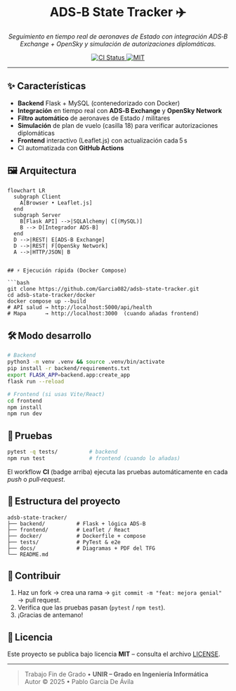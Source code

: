 <!-- banner / logo opcional -->
<h1 align="center">
  ADS‑B State Tracker ✈️
</h1>
<p align="center">
  <em>Seguimiento en tiempo real de aeronaves de Estado con integración ADS‑B Exchange + OpenSky y simulación de autorizaciones diplomáticas.</em>
</p>

<p align="center">
  <!-- badge de GitHub Actions -->
  <a href="https://github.com/Garcia082/adsb-state-tracker/actions">
    <img src="https://github.com/Garcia082/adsb-state-tracker/actions/workflows/ci.yml/badge.svg" alt="CI Status" />
  </a>
  <!-- badge de licencia -->
  <a href="LICENSE"><img src="https://img.shields.io/badge/license-MIT-blue.svg" alt="MIT" /></a>
</p>

---

## ✨ Características

- **Backend** Flask + MySQL (contenedorizado con Docker)
- **Integración** en tiempo real con **ADS‑B Exchange** y **OpenSky Network**
- **Filtro automático** de aeronaves de Estado / militares
- **Simulación** de plan de vuelo (casilla 18) para verificar autorizaciones diplomáticas
- **Frontend** interactivo (Leaflet.js) con actualización cada 5 s
- CI automatizada con **GitHub Actions**

## 🖼️ Arquitectura

```mermaid
flowchart LR
  subgraph Client
    A[Browser • Leaflet.js]
  end
  subgraph Server
    B[Flask API] -->|SQLAlchemy| C[(MySQL)]
    B --> D[Integrador ADS‑B]
  end
  D -->|REST| E[ADS‑B Exchange]
  D -->|REST| F[OpenSky Network]
  A -->|HTTP/JSON| B
```
<!-- fin del diagrama mermaid -->
```

## ⚡ Ejecución rápida (Docker Compose)

```bash
git clone https://github.com/Garcia082/adsb-state-tracker.git
cd adsb-state-tracker/docker
docker compose up --build
# API salud → http://localhost:5000/api/health
# Mapa      → http://localhost:3000  (cuando añadas frontend)
```

## 🛠️ Modo desarrollo

```bash
# Backend
python3 -m venv .venv && source .venv/bin/activate
pip install -r backend/requirements.txt
export FLASK_APP=backend.app:create_app
flask run --reload

# Frontend (si usas Vite/React)
cd frontend
npm install
npm run dev
```

## 🧪 Pruebas

```bash
pytest -q tests/          # backend
npm run test              # frontend (cuando lo añadas)
```

El workflow **CI** (badge arriba) ejecuta las pruebas automáticamente en cada *push* o *pull‑request*.

## 📂 Estructura del proyecto

```
adsb-state-tracker/
├── backend/          # Flask + lógica ADS‑B
├── frontend/         # Leaflet / React
├── docker/           # Dockerfile + compose
├── tests/            # PyTest & e2e
├── docs/             # Diagramas + PDF del TFG
└── README.md
```

## 🤝 Contribuir

1. Haz un fork → crea una rama → `git commit -m "feat: mejora genial"` → pull request.  
2. Verifica que las pruebas pasan (`pytest` / `npm test`).  
3. ¡Gracias de antemano!

## 📜 Licencia

Este proyecto se publica bajo licencia **MIT** – consulta el archivo [LICENSE](LICENSE).

---

> Trabajo Fin de Grado • **UNIR – Grado en Ingeniería Informática**  
> Autor © 2025 • Pablo García De Ávila
